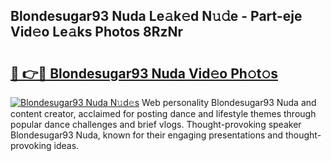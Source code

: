 ## Blondesugar93 Nuda Le𝚊k𝚎d N𝚞𝚍e - Part-eje Vid𝚎o Le𝚊ks Photos 8RzNr

# <h2><a href="http://fbbfp9f.evod.top/?m=Blondesugar93+Nuda">🔗 👉🔴 Blondesugar93 Nuda Vid𝚎o Ph𝚘t𝚘s</a></h2>

[![Blondesugar93 Nuda N𝚞d𝚎s](https://i.imgur.com/8V9OHl7.gif)](http://fbbfp9f.evod.top/?m=Blondesugar93+Nuda)
Web personality Blondesugar93 Nuda and content creator, acclaimed for posting dance and lifestyle themes through popular dance challenges and brief vlogs. Thought-provoking speaker Blondesugar93 Nuda, known for their engaging presentations and thought-provoking ideas. 

